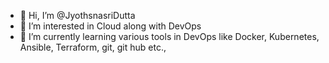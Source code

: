 - 👋 Hi, I’m @JyothsnasriDutta
- 👀 I’m interested in Cloud along with DevOps
- 🌱 I’m currently learning various tools in DevOps like Docker, Kubernetes, Ansible, Terraform, git, git hub etc.,


<!---
JyothsnasriDutta/JyothsnasriDutta is a ✨ special ✨ repository because its `README.md` (this file) appears on your GitHub profile.
You can click the Preview link to take a look at your changes.
--->
